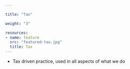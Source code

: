 ```yaml
---

title: "Tax"

weight: "3"

resources:
- name: feature
  src: "featured-tax.jpg"
  title: Tax
---
```


- Tax driven practice, used in all aspects of what we do
